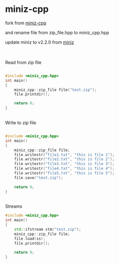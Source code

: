 miniz-cpp
=========



fork from [miniz-cpp](https://github.com/tfussell/miniz-cpp)

and rename file from zip_file.hpp to miniz_cpp.hpp



update miniz to v2.2.0 from [miniz](https://github.com/richgel999/miniz)




<br/>
<br/>
Read from zip file

```cpp

#include <miniz_cpp.hpp>
int main()
{
    miniz_cpp::zip_file file("test.zip");
    file.printdir();

    return 0;
}

```

<br/>
Write to zip file 

```cpp

#include <miniz_cpp.hpp>
int main()
{
    miniz_cpp::zip_file file;
    file.writestr("file1.txt", "this is file 1");
    file.writestr("file2.txt", "this is file 2");
    file.writestr("file3.txt", "this is file 3");
    file.writestr("file4.txt", "this is file 4");
    file.writestr("file5.txt", "this is file 5");
    file.save("test.zip");
    
    return 0;
}

```

<br/>
Streams

```cpp
#include <miniz_cpp.hpp>
int main()
{
    std::ifstream stm("test.zip");
    miniz_cpp::zip_file file;
    file.load(ss);
    file.printdir();
    
    return 0;
}
```
